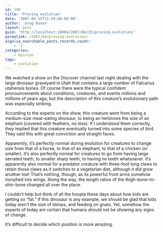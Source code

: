 ```yaml
---
id: 198
title: 'Proving evolution'
date: '2007-04-15T11:59:00-08:00'
author: 'Greg Raven'
layout: post
guid: 'http://localhost:10004/2007/04/15/proving-evolution/'
permalink: /2007/04/proving-evolution/
algolia_searchable_posts_records_count:
    - '1'
categories:
    - Opinion
tags:
    - evolution
---
```


We watched a show on the Discover channel last night dealing with the large dinosaur graveyard in Utah that contains a large number of Falcarius utahensis bones. Of course there were the typical confident pronouncements about conditions, creatures, and events millions and millions of years ago, but the description of this creature’s evolutionary path was especially striking.  
  
According to the experts on the show, this creature went from being a medium-size meat-eating dinosaur, to being an herbivore the size of an elephant (covered with feathers, no less). If I understood them correctly, they implied that this creature eventually turned into some species of bird. They said this with great conviction and straight faces.

Apparently, it’s perfectly normal during evolution for creatures to change size from that of a horse, to that of an elephant, to that of a chicken (or smaller). It’s also perfectly normal for creatures to go from having large serrated teeth, to smaller sharp teeth, to having no teeth whatsoever. It’s apparently also normal for a predator creature with three-foot long claws to retain those claws as it switches to a vegetarian diet, although it did grow another toe! That’s nothing, though, as its powerful front arms somehow morphed into wings. Along the way, the length ratios of the thigh-bone-to-shin-bone changed all over the place.

I couldn’t help but think of all the hoopla these days about how kids are getting so “fat.” If this dinosaur is any example, we should be glad that kids today aren’t the size of blimps, and feeding on gnats. Yet, somehow the experts of today are certain that humans should not be showing any signs of change.

It’s difficult to decide which position is more amazing.